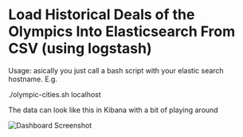 # Load Historical Deals of the Olympics Into Elasticsearch From CSV (using logstash)

Usage: 
asically  you just call a bash script with  your elastic search hostname. E.g.

./olympic-cities.sh localhost


The data can look like this in Kibana with a bit of playing around 

  ![Dashboard Screenshot](https://github.com/swarmee/swarmee.datasets/raw/master/olympic-cities/olympic-cities.jpg)

